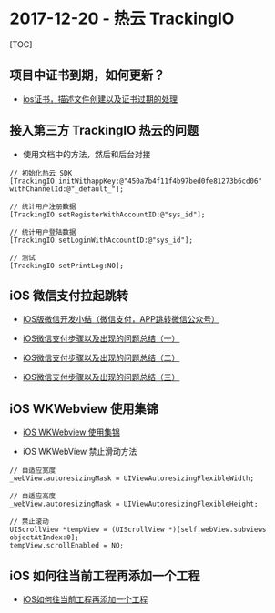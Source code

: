 # 2017-12-20 - 热云 TrackingIO
<!-----
layout: post
title: "热云 TrackingIO"
date: 2017.12.20
tag: iOS 总结 
--- -->

[TOC]

<!-- more -->
## 项目中证书到期，如何更新？
- [ios证书，描述文件创建以及证书过期的处理](http://www.jianshu.com/p/22fe4a78a67d)

## 接入第三方 TrackingIO 热云的问题
- 使用文档中的方法，然后和后台对接

```
// 初始化热云 SDK
[TrackingIO initWithappKey:@"450a7b4f11f4b97bed0fe81273b6cd06" withChannelId:@"_default_"];
    
// 统计用户注册数据
[TrackingIO setRegisterWithAccountID:@"sys_id"];
    
// 统计用户登陆数据
[TrackingIO setLoginWithAccountID:@"sys_id"];
    
// 测试
[TrackingIO setPrintLog:NO];
```

## iOS 微信支付拉起跳转
- [iOS版微信开发小结（微信支付，APP跳转微信公众号）](https://www.cnblogs.com/littleBit/p/5977572.html)

- [iOS微信支付步骤以及出现的问题总结（一）](https://www.jianshu.com/p/22a1ceee4d36) 

- [iOS微信支付步骤以及出现的问题总结（二）](http://www.jianshu.com/p/379c9fc64fe1)

- [iOS微信支付步骤以及出现的问题总结（三）](https://www.jianshu.com/p/1aade8e6495b)

## iOS WKWebview 使用集锦
- [iOS WKWebview 使用集锦](http://www.jianshu.com/p/3725782865a2)

- iOS WKWebView 禁止滑动方法

```
// 自适应宽度
_webView.autoresizingMask = UIViewAutoresizingFlexibleWidth;

// 自适应高度
_webView.autoresizingMask = UIViewAutoresizingFlexibleHeight;

// 禁止滚动
UIScrollView *tempView = (UIScrollView *)[self.webView.subviews objectAtIndex:0];
tempView.scrollEnabled = NO;
```

## iOS 如何往当前工程再添加一个工程
- [iOS如何往当前工程再添加一个工程](http://blog.csdn.net/kurrygo/article/details/54380517)


